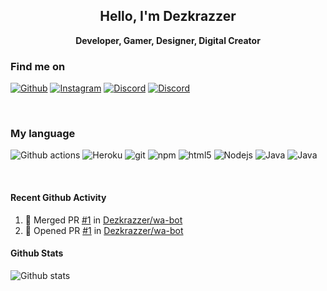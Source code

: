 <h2 align="center"> Hello, I'm Dezkrazzer</h2>
<p align="center"><b>Developer, Gamer, Designer, Digital Creator</b></p>

<h3>Find me on</h3>
<p>
<a href="https://github.com/Dezkrazzer" target="_blank"><img alt="Github" src="https://img.shields.io/badge/GitHub-%2312100E.svg?style=for-the-badge&logo=Github&logoColor=white" /></a>
<a href="https://www.instagram.com/dezkrazzer_/" target="_blank"><img alt="Instagram" src="https://img.shields.io/badge/-instagram-E4405F?style=for-the-badge&logo=instagram&logoColor=white" /></a>
<a href="https://discord.gg/XAN2AJr" target="_blank"><img alt="Discord" src="https://img.shields.io/badge/-Discord-7289DA?style=for-the-badge&logo=discord&logoColor=white" /></a>
<a href="https://www.youtube.com/channel/UCho0s4LYgbs4nqXjwAASjTQ" target="_blank"><img alt="Discord" src="https://img.shields.io/badge/-YouTube-f10707?style=for-the-badge&logo=youtube&logoColor=white" /></a>

</p>

<br />

<h3>My language</h3>
<p>
  <img alt="Github actions" src="https://img.shields.io/badge/-Github_Actions-2088FF?style=flat-square&logo=github-actions&logoColor=white" />
  <img alt="Heroku" src="https://img.shields.io/badge/-Heroku-430098?style=flat-square&logo=heroku&logoColor=white" />
  <img alt="git" src="https://img.shields.io/badge/-Git-F05032?style=flat-square&logo=git&logoColor=white" />
  <img alt="npm" src="https://img.shields.io/badge/-NPM-CB3837?style=flat-square&logo=npm&logoColor=white" />
  <img alt="html5" src="https://img.shields.io/badge/-HTML5-E34F26?style=flat-square&logo=html5&logoColor=white" />
  <img alt="Nodejs" src="https://img.shields.io/badge/-Nodejs-43853d?style=flat-square&logo=Node.js&logoColor=white" />
  <img alt="Java" src="https://img.shields.io/badge/-Javascript-f1c40f?style=flat-square&logo=Javascript&logoColor=white" />
  <img alt="Java" src="https://img.shields.io/badge/-Bootstrap-007396?style=flat-square&logo=Bootstrap&logoColor=white" />
</p>


<br/>

#### Recent Github Activity

<!--START_SECTION:activity-->
1. 🎉 Merged PR [#1](https://github.com//Dezkrazzer/wa-bot/pull/1) in [Dezkrazzer/wa-bot](https://github.com//Dezkrazzer/wa-bot)
2. 💪 Opened PR [#1](https://github.com//Dezkrazzer/wa-bot/pull/1) in [Dezkrazzer/wa-bot](https://github.com//Dezkrazzer/wa-bot)
<!--END_SECTION:activity-->


#### Github Stats

<img alt="Github stats" src="https://github-readme-stats.vercel.app/api?username=Dezkrazzer&theme=dark&show_icons=true&count_private=true&include_all_commits=true&hide_title=false">

[facebook]: https://facebook.com/waxaranai
[twitter]: https://twitter.com/Waxaranai
[youtube]: https://youtube.com/Waxaranai
[instagram]: https://instagram.com/Waxaranai
